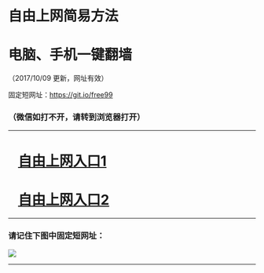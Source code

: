 ﻿# 自由上网简易方法

# 电脑、手机一键翻墙

（2017/10/09 更新，网址有效）

固定短网址：https://git.io/free99

### （微信如打不开，请转到浏览器打开）


***





# &nbsp;&nbsp; <a href="http://ft721417292.fwq-tz-1001.info/fwqtz01.html?t=100900113678 " target="_blank">自由上网入口1</a>
# &nbsp;&nbsp; <a href="http://ft2917824594.fwq-tz-1002.info/fwqtz02.html?t=100900127672 " target="_blank">自由上网入口2</a>
***

### 请记住下图中固定短网址：

<img src="https://s3-us-west-2.amazonaws.com/fwq-1001/yjfq-20170905okok.png" /> 


***


